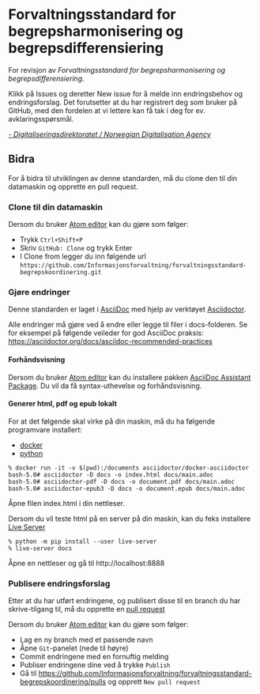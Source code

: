 # Forvaltningsstandard for begrepsharmonisering og begrepsdifferensiering

For revisjon av _Forvaltningsstandard for begrepsharmonisering og begrepsdifferensiering_.

Klikk på Issues og deretter New issue for å melde inn endringsbehov og endringsforslag. Det forutsetter at du har registrert deg som bruker på GitHub, med den fordelen at vi lettere kan få tak i deg for ev. avklaringsspørsmål.

[\- _Digitaliseringsdirektoratet / Norwegian Digitalisation Agency_](https://digdir.no/)


## Bidra
For å bidra til utviklingen av denne standarden, må du clone den til din datamaskin og opprette en pull request.
### Clone til din datamaskin
Dersom du bruker [Atom editor](https://atom.io/) kan du gjøre som følger:  
 - Trykk `Ctrl+Shift+P`
 - Skriv `GitHub: Clone` og trykk Enter
 - I Clone from legger du inn følgende url `https://github.com/Informasjonsforvaltning/forvaltningsstandard-begrepskoordinering.git`

### Gjøre endringer

Denne standarden er laget i [AsciiDoc](http://asciidoc.org/) med hjelp av verktøyet [Asciidoctor](https://asciidoctor.org/).

Alle endringer må gjøre ved å endre eller legge til filer i docs-folderen. Se for eksempel på følgende veileder for god AsciiDoc praksis: https://asciidoctor.org/docs/asciidoc-recommended-practices

#### Forhåndsvisning
Dersom du bruker [Atom editor](https://atom.io/) kan du installere pakken [AsciiDoc Assistant Package](https://atom.io/packages/asciidoc-assistant).
Du vil da få syntax-uthevelse og forhåndsvisning.

#### Generer html, pdf og epub lokalt

For at det følgende skal virke på din maskin, må du ha følgende programvare installert:  
 - [docker](https://www.docker.com/products/docker-desktop)
 - [python](https://www.python.org/downloads/)

```
% docker run -it -v $(pwd):/documents asciidoctor/docker-asciidoctor
bash-5.0# asciidoctor -D docs -o index.html docs/main.adoc
bash-5.0# asciidoctor-pdf -D docs -o document.pdf docs/main.adoc
bash-5.0# asciidoctor-epub3 -D docs -o document.epub docs/main.adoc
```
Åpne filen index.html i din nettleser.

Dersom du vil teste html på en server på din maskin, kan du feks installere [Live Server](https://pypi.org/project/live-server/)
```
% python -m pip install --user live-server
% live-server docs
```
Åpne en nettleser og gå til http://localhost:8888

### Publisere endringsforslag
Etter at du har utført endringene, og publisert disse til en branch du har skrive-tilgang til, må du opprette en [pull request](https://help.github.com/en/github/collaborating-with-issues-and-pull-requests/creating-a-pull-request)

Dersom du bruker [Atom editor](https://atom.io/) kan du gjøre som følger:
 - Lag en ny branch med et passende navn
 - Åpne `Git`-panelet (nede til høyre)
 - Commit endringene med en fornuftig melding
 - Publiser endringene dine ved å trykke `Publish`
 - Gå til https://github.com/Informasjonsforvaltning/forvaltningsstandard-begrepskoordinering/pulls og opprett `New pull request`
